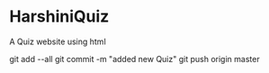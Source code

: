 # HarshiniQuiz
A Quiz website using html

git add --all
git commit -m "added new Quiz"
git push origin master